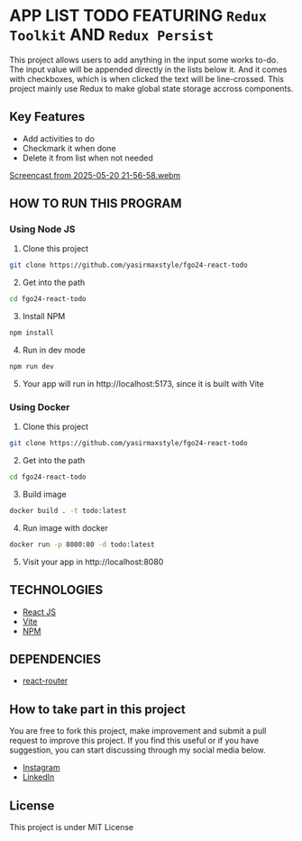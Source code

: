 # APP LIST TODO FEATURING `Redux Toolkit` AND `Redux Persist`

This project allows users to add anything in the input some works to-do. The input value will be appended directly in the lists below it. And it comes with checkboxes, which is when clicked the text will be line-crossed. This project mainly use Redux to make global state storage accross components.

## Key Features

- Add activities to do
- Checkmark it when done
- Delete it from list when not needed

[Screencast from 2025-05-20 21-56-58.webm](https://github.com/user-attachments/assets/c664fcbb-ab0f-49f9-bc9e-23e5a91542b2)

## HOW TO RUN THIS PROGRAM

### Using Node JS

1. Clone this project
```sh
git clone https://github.com/yasirmaxstyle/fgo24-react-todo
```
2. Get into the path
```sh
cd fgo24-react-todo
```
3. Install NPM
```sh
npm install
```
4. Run in dev mode
```sh
npm run dev
```
5. Your app will run in http://localhost:5173, since it is built with Vite

### Using Docker
1. Clone this project
```sh
git clone https://github.com/yasirmaxstyle/fgo24-react-todo
```
2. Get into the path
```sh
cd fgo24-react-todo
```
3. Build image
```bash
docker build . -t todo:latest
```
4. Run image with docker
```bash
docker run -p 8080:80 -d todo:latest
```
5. Visit your app in http://localhost:8080

## TECHNOLOGIES
- [React JS](https://react.dev/)
- [Vite](https://vite.dev/)
- [NPM](https://www.npmjs.com/)

## DEPENDENCIES
- [react-router](https://www.npmjs.com/package/react-router)

## How to take part in this project
You are free to fork this project, make improvement and submit a pull request to improve this project. If you find this useful or if you have suggestion, you can start discussing through my social media below.
- [Instagram](https://www.instagram.com/yasirmaxstyle/)
- [LinkedIn](https://www.linkedin.com/in/muhamad-yasir-806230117/)

## License
This project is under MIT License
